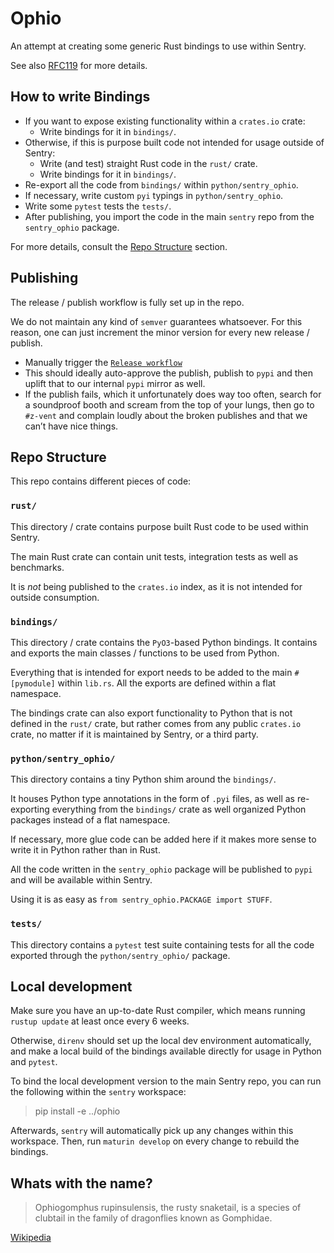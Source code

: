 # Ophio

An attempt at creating some generic Rust bindings to use within Sentry.

See also [RFC119](https://github.com/getsentry/rfcs/pull/119) for more details.

## How to write Bindings

- If you want to expose existing functionality within a `crates.io` crate:
  - Write bindings for it in `bindings/`.
- Otherwise, if this is purpose built code not intended for usage outside of Sentry:
  - Write (and test) straight Rust code in the `rust/` crate.
  - Write bindings for it in `bindings/`.
- Re-export all the code from `bindings/` within `python/sentry_ophio`.
- If necessary, write custom `pyi` typings in `python/sentry_ophio`.
- Write some `pytest` tests the `tests/`.
- After publishing, you import the code in the main `sentry` repo from the `sentry_ophio` package.

For more details, consult the [Repo Structure](#repo-structure) section.

## Publishing

The release / publish workflow is fully set up in the repo.

We do not maintain any kind of `semver` guarantees whatsoever.
For this reason, one can just increment the minor version for every new release / publish.

- Manually trigger the [`Release workflow`](actions/workflows/release.yml)
- This should ideally auto-approve the publish, publish to `pypi` and then uplift that to our
  internal `pypi` mirror as well.
- If the publish fails, which it unfortunately does way too often, search for a soundproof booth
  and scream from the top of your lungs, then go to `#z-vent` and complain loudly about
  the broken publishes and that we can’t have nice things.

## Repo Structure

This repo contains different pieces of code:

### `rust/`

This directory / crate contains purpose built Rust code to be used within Sentry.

The main Rust crate can contain unit tests, integration tests as well as benchmarks.

It is _not_ being published to the `crates.io` index, as it is not intended for outside consumption.

### `bindings/`

This directory / crate contains the `PyO3`-based Python bindings.
It contains and exports the main classes / functions to be used from Python.

Everything that is intended for export needs to be added to the main `#[pymodule]` within `lib.rs`.
All the exports are defined within a flat namespace.

The bindings crate can also export functionality to Python that is not defined in the `rust/` crate,
but rather comes from any public `crates.io` crate, no matter if it is maintained by Sentry,
or a third party.

### `python/sentry_ophio/`

This directory contains a tiny Python shim around the `bindings/`.

It houses Python type annotations in the form of `.pyi` files, as well as re-exporting everything
from the `bindings/` crate as well organized Python packages instead of a flat namespace.

If necessary, more glue code can be added here if it makes more sense to write it in Python rather
than in Rust.

All the code written in the `sentry_ophio` package will be published to `pypi` and will be
available within Sentry.

Using it is as easy as `from sentry_ophio.PACKAGE import STUFF`.

### `tests/`

This directory contains a `pytest` test suite containing tests for all the code exported through
the `python/sentry_ophio/` package.

## Local development

Make sure you have an up-to-date Rust compiler, which means running `rustup update`
at least once every 6 weeks.

Otherwise, `direnv` should set up the local dev environment automatically, and make a local
build of the bindings available directly for usage in Python and `pytest`.

To bind the local development version to the main Sentry repo,
you can run the following within the `sentry` workspace:

> pip install -e ../ophio

Afterwards, `sentry` will automatically pick up any changes within this workspace.
Then, run `maturin develop` on every change to rebuild the bindings.

## Whats with the name?

> Ophiogomphus rupinsulensis, the rusty snaketail, is a species of clubtail in the family of dragonflies known as Gomphidae.

[Wikipedia](https://en.wikipedia.org/wiki/Ophiogomphus_rupinsulensis)
